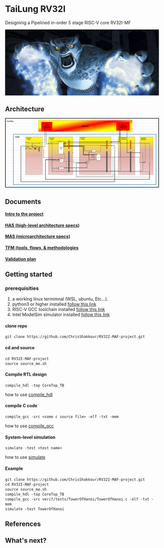 # TaiLung RV32I

Designinig a Pipelined in-order 5 stage RISC-V core RV32I-MF

![](doc/images/Tai-Lung-fire-attack.jpg)

## Architecture

![](doc/images/RV32I-Arch.PNG)

## Documents
#### [Intro to the project](https://github.com/ChrisShakkour/RV32I-MAF-project/blob/main/doc/proj/TaiLung%20project.pdf)
#### [HAS (high-level architecture specs)](https://github.com/ChrisShakkour/RV32I-MAF-project/blob/main/doc/proj/TaiLung%20HAS%20v1.0.pdf)
#### [MAS (microarchitecture specs)](https://github.com/ChrisShakkour/RV32I-MAF-project/blob/main/doc/proj/TaiLung%20MAS%20v1.3.pdf)
#### [TFM (tools, flows, & methodologies](https://github.com/ChrisShakkour/RV32I-MAF-project/blob/main/doc/proj/TaiLung%20TFM.pdf)
#### [Validation plan](https://github.com/ChrisShakkour/RV32I-MAF-project/blob/main/doc/proj/TaiLung%20validation%20plan.pdf)

## Getting started
### prerequisities
1) a working linux termimnal (WSL, ubuntu, Etc...).
2) python3 or higher installed [follow this link](https://docs.python-guide.org/starting/install3/linux)
3) RISC-V GCC toolchain installed [follow this link](https://github.com/riscv-collab/riscv-gnu-toolchain/blob/master/README.md)
4) Intel ModelSim simulator installed [follow this link](https://gist.github.com/Razer6/cafc172b5cffae189b4ecda06cf6c64f)

#### clone repo
    git clone https://github.com/ChrisShakkour/RV32I-MAF-project.git 
#### cd and source
    cd RV32I-MAF-project
    source source_me.sh
#### Compile RTL design
    compile_hdl -top CoreTop_TB
how to use [compile_hdl](https://github.com/ChrisShakkour/RV32I-MAF-project/blob/main/doc/proj/TaiLung%20TFM.pdf)
#### compile C code
    compile_gcc -src <some c source file> -elf -txt -mem
how to use [compile_gcc](https://github.com/ChrisShakkour/RV32I-MAF-project/blob/main/doc/proj/TaiLung%20TFM.pdf)
#### System-level simulation
    simulate -test <test name>
how to use [simulate](https://github.com/ChrisShakkour/RV32I-MAF-project/blob/main/doc/proj/TaiLung%20TFM.pdf)

#### Example
    git clone https://github.com/ChrisShakkour/RV32I-MAF-project.git
    cd RV32I-MAF-project
    source source_me.sh
    compile_hdl -top CoreTop_TB
    compile_gcc -src verif/tests/TowerOfHanoi/TowerOfHanoi.c -elf -txt -mem
    simulate -test TowerOfHanoi

## References
## What's next?
